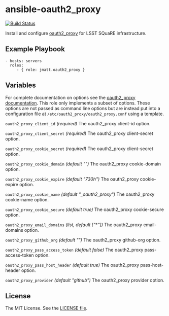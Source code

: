 ansible-oauth2_proxy
====================

[![Build Status](https://travis-ci.org/jmatt/ansible-oauth2_proxy.svg?branch=master)](https://travis-ci.org/jmatt/ansible-oauth2_proxy)

Install and configure [oauth2_proxy](https://github.com/bitly/oauth2_proxy) for LSST SQuaRE infrastructure.

Example Playbook
----------------

    - hosts: servers
      roles:
         - { role: jmatt.oauth2_proxy }

Variables
---------

For complete documentation on options see the [oauth2_proxy documentation](https://github.com/bitly/oauth2_proxy#command-line-options). This role only implements a subset of options. These options are not passed as command line options but are instead put into a configuration file at `/etc/oauth2_proxy/oauth2_proxy.conf` using a template.

`oauth2_proxy_client_id` *(required)* The oauth2_proxy client-id option.

`oauth2_proxy_client_secret` *(required)* The oauth2_proxy client-secret option.

`oauth2_proxy_cookie_secret` *(required)* The oauth2_proxy client-secret option.

`oauth2_proxy_cookie_domain` *(default "")* The oauth2_proxy cookie-domain option.

`oauth2_proxy_cookie_expire` *(default "730h")* The oauth2_proxy cookie-expire option.

`oauth2_proxy_cookie_name` *(default "_oauth2_proxy")* The oauth2_proxy cookie-name option.

`oauth2_proxy_cookie_secure` *(default true)* The oauth2_proxy cookie-secure option.

`oauth2_proxy_email_domains` *(list, default \["*\**"\])* The oauth2_proxy email-domains option.

`oauth2_proxy_github_org` *(default "")* The oauth2_proxy github-org option.

`oauth2_proxy_pass_access_token` *(default false)* The oauth2_proxy pass-access-token option.

`oauth2_proxy_pass_host_header` *(default true)* The oauth2_proxy pass-host-header option.

`oauth2_proxy_provider` *(default "github")* The oauth2_proxy provider option.

License
-------

The MIT License. See the [LICENSE file](https://github.com/lsst-sqre/ansible-oauth2_proxy/blob/master/LICENSE).
